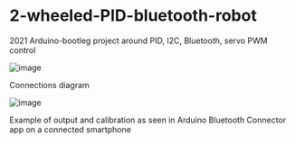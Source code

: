# 2-wheeled-PID-bluetooth-robot
2021 Arduino-bootleg project around PID, I2C, Bluetooth, servo PWM control


![image](https://github.com/IlAnP7L24/2-wheeled-PID-bluetooth-robot/assets/158156829/9acca292-613d-4602-b35d-8c0b979066c8)

Connections diagram

![image](https://github.com/IlAnP7L24/2-wheeled-PID-bluetooth-robot/assets/158156829/8a93b7f0-4902-499c-859b-1df6046cb221)

Example of output and calibration as seen in Arduino Bluetooth Connector app on a connected smartphone
